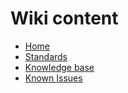 # Wiki content

- [Home](./Home)
- [Standards](./Standards)
- [Knowledge base](./Knowledgebase)
- [Known Issues](./KnownIssues)
